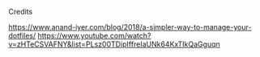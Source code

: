 Credits

https://www.anand-iyer.com/blog/2018/a-simpler-way-to-manage-your-dotfiles/
https://www.youtube.com/watch?v=zHTeCSVAFNY&list=PLsz00TDipIffreIaUNk64KxTIkQaGguqn
